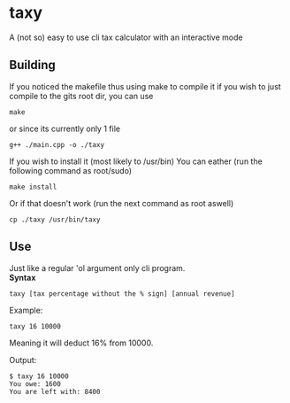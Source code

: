 # taxy 
A (not so) easy to use cli tax calculator with an interactive mode
## Building
If you noticed the makefile thus using make to compile it
if you wish to just compile to the gits root dir, you can use
```
make
```
or since its currently only 1 file
```
g++ ./main.cpp -o ./taxy
```
If you wish to install it (most likely to /usr/bin)
You can eather (run the following command as root/sudo)
```
make install
```
Or if that doesn't work (run the next command as root aswell)
```
cp ./taxy /usr/bin/taxy
```
## Use
Just like a regular 'ol argument only cli program.
<br>
**Syntax**
```
taxy [tax percentage without the % sign] [annual revenue]
```
Example:
```
taxy 16 10000
```
Meaning it will deduct 16% from 10000.

Output:
```
$ taxy 16 10000
You owe: 1600
You are left with: 8400
```
